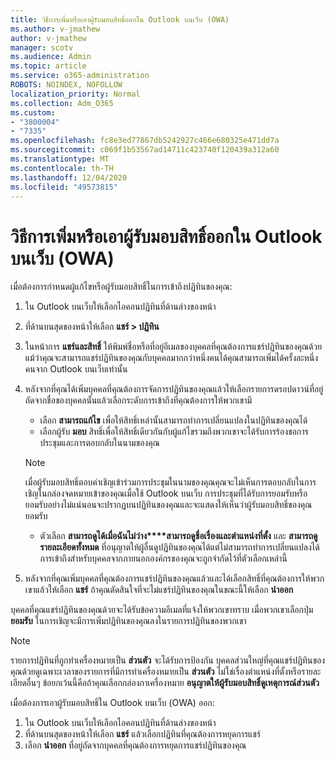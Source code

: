 ```yaml
---
title: วิธีการเพิ่มหรือเอาผู้รับมอบสิทธิ์ออกใน Outlook บนเว็บ (OWA)
ms.author: v-jmathew
author: v-jmathew
manager: scotv
ms.audience: Admin
ms.topic: article
ms.service: o365-administration
ROBOTS: NOINDEX, NOFOLLOW
localization_priority: Normal
ms.collection: Adm_O365
ms.custom:
- "3800004"
- "7335"
ms.openlocfilehash: fc8e3ed77867db5242927c466e680325e471dd7a
ms.sourcegitcommit: c069f1b53567ad14711c423740f120439a312a60
ms.translationtype: MT
ms.contentlocale: th-TH
ms.lasthandoff: 12/04/2020
ms.locfileid: "49573815"
---
```

# <a name="how-to-add-or-remove-a-delegate-in-outlook-on-the-web-owa"></a>วิธีการเพิ่มหรือเอาผู้รับมอบสิทธิ์ออกใน Outlook บนเว็บ (OWA)

เมื่อต้องการกำหนดผู้แก้ไขหรือผู้รับมอบสิทธิ์ในการเข้าถึงปฏิทินของคุณ:

1. ใน Outlook บนเว็บให้เลือกไอคอนปฏิทินที่ด้านล่างของหน้า
2. ที่ด้านบนสุดของหน้าให้เลือก **แชร์ > ปฏิทิน**
3. ในหน้าการ **แชร์และสิทธิ์** ให้พิมพ์ชื่อหรือที่อยู่อีเมลของบุคคลที่คุณต้องการแชร์ปฏิทินของคุณด้วย แม้ว่าคุณจะสามารถแชร์ปฏิทินของคุณกับบุคคลมากกว่าหนึ่งคนได้คุณสามารถเพิ่มได้ครั้งละหนึ่งคนจาก Outlook บนเว็บเท่านั้น
4. หลังจากที่คุณได้เพิ่มบุคคลที่คุณต้องการจัดการปฏิทินของคุณแล้วให้เลือกรายการดรอปดาวน์ที่อยู่ถัดจากชื่อของบุคคลนั้นแล้วเลือกระดับการเข้าถึงที่คุณต้องการให้พวกเขามี

    - เลือก **สามารถแก้ไข** เพื่อให้สิทธิ์เหล่านั้นสามารถทำการเปลี่ยนแปลงในปฏิทินของคุณได้
    - เลือกผู้รับ **มอบ** สิทธิ์เพื่อให้สิทธิ์เดียวกันกับผู้แก้ไขรวมถึงพวกเขาจะได้รับการร้องขอการประชุมและการตอบกลับในนามของคุณ
    > [!NOTE]
    > เมื่อผู้รับมอบสิทธิ์ตอบคำเชิญเข้าร่วมการประชุมในนามของคุณคุณจะไม่เห็นการตอบกลับในการเชิญในกล่องจดหมายเข้าของคุณเมื่อใช้ Outlook บนเว็บ การประชุมที่ได้รับการยอมรับหรือยอมรับอย่างไม่แน่นอนจะปรากฏบนปฏิทินของคุณและจะแสดงให้เห็นว่าผู้รับมอบสิทธิ์ของคุณยอมรับ
    - ตัวเลือก **สามารถดูได้เมื่อฉันไม่ว่าง****สามารถดูชื่อเรื่องและตำแหน่งที่ตั้ง** และ **สามารถดูรายละเอียดทั้งหมด** ที่อนุญาตให้ผู้อื่นดูปฏิทินของคุณได้แต่ไม่สามารถทำการเปลี่ยนแปลงได้ การเข้าถึงสำหรับบุคคลจากภายนอกองค์กรของคุณจะถูกจำกัดไว้ที่ตัวเลือกเหล่านี้

5. หลังจากที่คุณเพิ่มบุคคลที่คุณต้องการแชร์ปฏิทินของคุณแล้วและได้เลือกสิทธิ์ที่คุณต้องการให้พวกเขาแล้วให้เลือก **แชร์** ถ้าคุณตัดสินใจที่จะไม่แชร์ปฏิทินของคุณในขณะนี้ให้เลือก **นำออก**

บุคคลที่คุณแชร์ปฏิทินของคุณด้วยจะได้รับข้อความอีเมลที่แจ้งให้พวกเขาทราบ เมื่อพวกเขาเลือกปุ่ม **ยอมรับ** ในการเชิญจะมีการเพิ่มปฏิทินของคุณลงในรายการปฏิทินของพวกเขา

> [!NOTE]
> รายการปฏิทินที่ถูกทำเครื่องหมายเป็น **ส่วนตัว** จะได้รับการป้องกัน บุคคลส่วนใหญ่ที่คุณแชร์ปฏิทินของคุณด้วยดูเฉพาะเวลาของรายการที่มีการทำเครื่องหมายเป็น **ส่วนตัว** ไม่ใช่เรื่องตำแหน่งที่ตั้งหรือรายละเอียดอื่นๆ ข้อยกเว้นนี้คือถ้าคุณเลือกกล่องกาเครื่องหมาย **อนุญาตให้ผู้รับมอบสิทธิ์ดูเหตุการณ์ส่วนตัว**

เมื่อต้องการเอาผู้รับมอบสิทธิ์ใน Outlook บนเว็บ (OWA) ออก:

1. ใน Outlook บนเว็บให้เลือกไอคอนปฏิทินที่ด้านล่างของหน้า
2. ที่ด้านบนสุดของหน้าให้เลือก **แชร์** แล้วเลือกปฏิทินที่คุณต้องการหยุดการแชร์
3. เลือก **นำออก** ที่อยู่ถัดจากบุคคลที่คุณต้องการหยุดการแชร์ปฏิทินของคุณ
